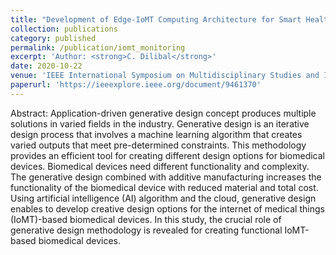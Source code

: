 ```yaml
---
title: "Development of Edge-IoMT Computing Architecture for Smart Healthcare Monitoring Platform"
collection: publications
category: published
permalink: /publication/iomt_monitoring
excerpt: 'Author: <strong>C. Dilibal</strong>'
date: 2020-10-22
venue: 'IEEE International Symposium on Multidisciplinary Studies and Innovative Technologies (ISMSIT)'
paperurl: 'https://ieeexplore.ieee.org/document/9461370'
---
```


Abstract: Application-driven generative design concept produces multiple solutions in varied fields in the industry. Generative design is an iterative design process that involves a machine learning algorithm that creates varied outputs that meet pre-determined constraints. This methodology provides an efficient tool for creating different design options for biomedical devices. Biomedical devices need different functionality and complexity. The generative design combined with additive manufacturing increases the functionality of the biomedical device with reduced material and total cost. Using artificial intelligence (AI) algorithm and the cloud, generative design enables to develop creative design options for the internet of medical things (IoMT)-based biomedical devices. In this study, the crucial role of generative design methodology is revealed for creating functional IoMT-based biomedical devices.
